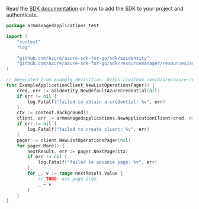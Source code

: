 Read the [SDK documentation](https://github.com/Azure/azure-sdk-for-go/blob/sdk%2Fresourcemanager%2Fresources%2Farmmanagedapplications%2Fv1.0.0/sdk/resourcemanager/resources/armmanagedapplications/README.md) on how to add the SDK to your project and authenticate.

```go
package armmanagedapplications_test

import (
	"context"
	"log"

	"github.com/Azure/azure-sdk-for-go/sdk/azidentity"
	"github.com/Azure/azure-sdk-for-go/sdk/resourcemanager/resources/armmanagedapplications"
)

// Generated from example definition: https://github.com/Azure/azure-rest-api-specs/tree/main/specification/resources/resource-manager/Microsoft.Solutions/stable/2018-06-01/examples/listSolutionsOperations.json
func ExampleApplicationClient_NewListOperationsPager() {
	cred, err := azidentity.NewDefaultAzureCredential(nil)
	if err != nil {
		log.Fatalf("failed to obtain a credential: %v", err)
	}
	ctx := context.Background()
	client, err := armmanagedapplications.NewApplicationClient(cred, nil)
	if err != nil {
		log.Fatalf("failed to create client: %v", err)
	}
	pager := client.NewListOperationsPager(nil)
	for pager.More() {
		nextResult, err := pager.NextPage(ctx)
		if err != nil {
			log.Fatalf("failed to advance page: %v", err)
		}
		for _, v := range nextResult.Value {
			// TODO: use page item
			_ = v
		}
	}
}
```
